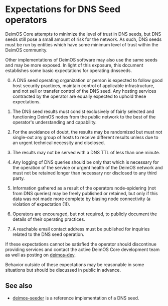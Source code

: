 Expectations for DNS Seed operators
====================================

DeimOS Core attempts to minimize the level of trust in DNS seeds,
but DNS seeds still pose a small amount of risk for the network.
As such, DNS seeds must be run by entities which have some minimum
level of trust within the DeimOS community.

Other implementations of DeimOS software may also use the same
seeds and may be more exposed. In light of this exposure, this
document establishes some basic expectations for operating dnsseeds.

0. A DNS seed operating organization or person is expected to follow good
host security practices, maintain control of applicable infrastructure,
and not sell or transfer control of the DNS seed. Any hosting services
contracted by the operator are equally expected to uphold these expectations.

1. The DNS seed results must consist exclusively of fairly selected and
functioning DeimOS nodes from the public network to the best of the
operator's understanding and capability.

2. For the avoidance of doubt, the results may be randomized but must not
single-out any group of hosts to receive different results unless due to an
urgent technical necessity and disclosed.

3. The results may not be served with a DNS TTL of less than one minute.

4. Any logging of DNS queries should be only that which is necessary
for the operation of the service or urgent health of the DeimOS
network and must not be retained longer than necessary nor disclosed
to any third party.

5. Information gathered as a result of the operators node-spidering
(not from DNS queries) may be freely published or retained, but only
if this data was not made more complete by biasing node connectivity
(a violation of expectation (1)).

6. Operators are encouraged, but not required, to publicly document the
details of their operating practices.

7. A reachable email contact address must be published for inquiries
related to the DNS seed operation.

If these expectations cannot be satisfied the operator should
discontinue providing services and contact the active DeimOS
Core development team as well as posting on
[deimos-dev](https://lists.linuxfoundation.org/mailman/listinfo/deimos-dev).

Behavior outside of these expectations may be reasonable in some
situations but should be discussed in public in advance.

See also
----------
- [deimos-seeder](https://github.com/sipa/deimos-seeder) is a reference implementation of a DNS seed.
